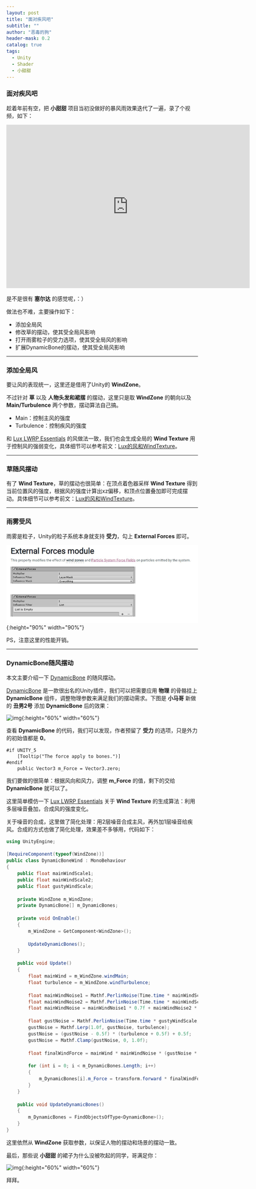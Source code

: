 ```yaml
---
layout: post
title: "面对疾风吧"
subtitle: ""
author: "恶毒的狗"
header-mask: 0.2
catalog: true
tags:
  - Unity
  - Shader
  - 小甜甜
---
```


### 面对疾风吧

趁着年前有空，把 **小甜甜** 项目当初没做好的暴风雨效果迭代了一遍，录了个视频，如下：

<iframe src="https://player.bilibili.com/player.html?aid=81329772&cid=139188512&page=1" scrolling="no" border="0" frameborder="no" framespacing="0" width="640" height="430" allowfullscreen="true"> </iframe>

是不是很有 **塞尔达** 的感觉呢，：）

做法也不难，主要操作如下：

+ 添加全局风
+ 修改草的摆动，使其受全局风影响
+ 打开雨雾粒子的受力选项，使其受全局风的影响
+ 扩展DynamicBone的摆动，使其受全局风影响

---

### 添加全局风

要让风的表现统一，这里还是借用了Unity的 **WindZone**。

不过针对 **草** 以及 **人物头发和裙摆** 的摆动，这里只是取 **WindZone** 的朝向以及 **Main/Turbulence** 两个参数，摆动算法自己搞。

+ Main：控制主风的强度
+ Turbulence：控制疾风的强度

和 [Lux LWRP Essentials](https://assetstore.unity.com/packages/vfx/shaders/lux-lwrp-essentials-150355?aid=1101l85Tr) 的风做法一致，我们也会生成全局的 **Wind Texture** 用于控制风的强弱变化，具体细节可以参考前文：[Lux的风和WindTexture](https://baddogzz.github.io/2019/12/06/Lux-Wind-Texture/)。

---

### 草随风摆动

有了 **Wind Texture**，草的摆动也很简单：在顶点着色器采样 **Wind Texture** 得到当前位置风的强度，根据风的强度计算出xz偏移，和顶点位置叠加即可完成摆动。具体细节可以参考前文：[Lux的风和WindTexture](https://baddogzz.github.io/2019/12/06/Lux-Wind-Texture/)。

---

### 雨雾受风

雨雾是粒子，Unity的粒子系统本身就支持 **受力**，勾上 **External Forces** 即可。

![img](/img/global-wind/screenshot1.jpg){:height="90%" width="90%"} 

PS，注意这里的性能开销。

---

### DynamicBone随风摆动

本文主要介绍一下 [DynamicBone](https://assetstore.unity.com/packages/tools/animation/dynamic-bone-16743?aid=1101l85Tr) 的随风摆动。

[DynamicBone](https://assetstore.unity.com/packages/tools/animation/dynamic-bone-16743?aid=1101l85Tr) 是一款很出名的Unity插件，我们可以把需要应用 **物理** 的骨骼挂上 **DynamicBone** 组件，调整物理参数来满足我们的摆动需求。下图是 **小马哥** 新做的 **丑男2号** 添加 **DynamicBone** 后的效果：
 
![img](/img/global-wind/screenshot2.gif){:height="60%" width="60%"} 

查看 **DynamicBone** 的代码，我们可以发现，作者预留了 **受力** 的选项，只是外力的初始值都是 **0**。

```
#if UNITY_5
    [Tooltip("The force apply to bones.")]
#endif
    public Vector3 m_Force = Vector3.zero;
```

我们要做的很简单：根据风向和风力，调整 **m_Force** 的值，剩下的交给 **DynamicBone** 就可以了。

这里简单模仿一下 [Lux LWRP Essentials](https://assetstore.unity.com/packages/vfx/shaders/lux-lwrp-essentials-150355?aid=1101l85Tr) 关于 **Wind Texture** 的生成算法：利用多层噪音叠加，合成风的强度变化。

关于噪音的合成，这里做了简化处理：用2层噪音合成主风，再外加1层噪音给疾风。合成的方式也做了简化处理，效果差不多够用，代码如下：

```csharp
using UnityEngine;

[RequireComponent(typeof(WindZone))]
public class DynamicBoneWind : MonoBehaviour
{
    public float mainWindScale1;
    public float mainWindScale2;
    public float gustyWindScale;

    private WindZone m_WindZone;
    private DynamicBone[] m_DynamicBones;

    private void OnEnable()
    {
        m_WindZone = GetComponent<WindZone>();

        UpdateDynamicBones();
    }

    public void Update()
    {
        float mainWind = m_WindZone.windMain;
        float turbulence = m_WindZone.windTurbulence;

        float mainWindNoise1 = Mathf.PerlinNoise(Time.time * mainWindScale1, 0);
        float mainWindNoise2 = Mathf.PerlinNoise(Time.time * mainWindScale2, 0);
        float mainWindNoise = mainWindNoise1 * 0.7f + mainWindNoise2 * 0.3f;

        float gustNoise = Mathf.PerlinNoise(Time.time * gustyWindScale, 0);
        gustNoise = Mathf.Lerp(1.0f, gustNoise, turbulence);
        gustNoise = (gustNoise - 0.5f) * (turbulence + 0.5f) + 0.5f;
        gustNoise = Mathf.Clamp(gustNoise, 0, 1.0f);

        float finalWindForce = mainWind * mainWindNoise * (gustNoise * 2 - 0.243f);

        for (int i = 0; i < m_DynamicBones.Length; i++)
        {
            m_DynamicBones[i].m_Force = transform.forward * finalWindForce;
        }
    }

    public void UpdateDynamicBones()
    {
        m_DynamicBones = FindObjectsOfType<DynamicBone>();
    }
}
```

这里依然从 **WindZone** 获取参数，以保证人物的摆动和场景的摆动一致。

最后，那些说 **小甜甜** 的裙子为什么没被吹起的同学，哥满足你：

![img](/img/global-wind/screenshot3.gif){:height="60%" width="60%"} 

拜拜。






